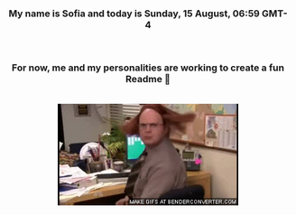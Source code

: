 


<div align="center">
<h3 >My name is Sofia and today is Sunday, 15 August, 06:59 GMT-4</h3><br>
<h3 >For now, me and my personalities are working to create a fun Readme 👋
</h3><br>
<img src='img/dwight.gif' alt='working...'/>
</div>
